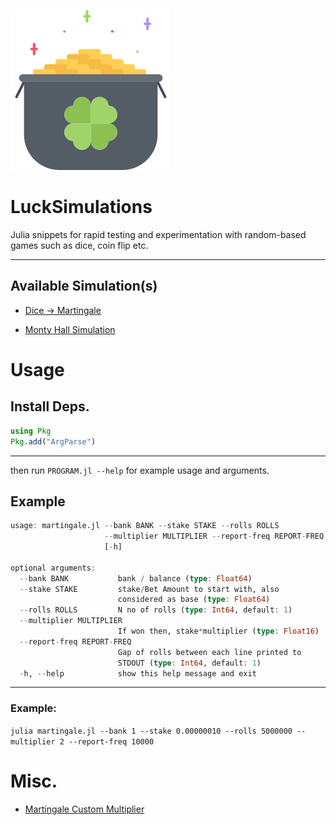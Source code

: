 ![](luck.png)

# LuckSimulations

Julia snippets for rapid testing and experimentation with random-based games such as dice, coin flip etc.

---

## Available Simulation(s)

* [Dice -> Martingale](/Dice/martingale.jl)

* [Monty Hall Simulation](/MontyHall/montyhall.jl)


# Usage

## Install Deps.

```julia
using Pkg
Pkg.add("ArgParse")
```

---


then run `PROGRAM.jl --help` for example usage and arguments.

## Example

```julia
usage: martingale.jl --bank BANK --stake STAKE --rolls ROLLS
                     --multiplier MULTIPLIER --report-freq REPORT-FREQ
                     [-h]

optional arguments:
  --bank BANK           bank / balance (type: Float64)
  --stake STAKE         stake/Bet Amount to start with, also
                        considered as base (type: Float64)
  --rolls ROLLS         N no of rolls (type: Int64, default: 1)
  --multiplier MULTIPLIER
                        If won then, stake*multiplier (type: Float16)
  --report-freq REPORT-FREQ
                        Gap of rolls between each line printed to
                        STDOUT (type: Int64, default: 1)
  -h, --help            show this help message and exit
```

---

### Example:

```julia martingale.jl --bank 1 --stake 0.00000010 --rolls 5000000 --multiplier 2 --report-freq 10000```

# Misc.

* [Martingale Custom Multiplier](/Dice/custom_fn_example.jl)